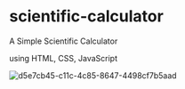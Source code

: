 # scientific-calculator
A Simple Scientific Calculator

using HTML, CSS, JavaScript

![d5e7cb45-c11c-4c85-8647-4498cf7b5aad](https://github.com/pragyaastha/calculator/assets/152090199/e1cb636c-b21e-4741-90d4-bea2f408fcf7)
